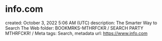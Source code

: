 # info.com

created: October 3, 2022 5:06 AM (UTC)
description: The Smarter Way to Search The Web
folder: BOOKMRKS-MTHRFCKR / SEARCH PARTY MTHRFCKR! / Meta
tags: Search, metadata
url: https://www.info.com